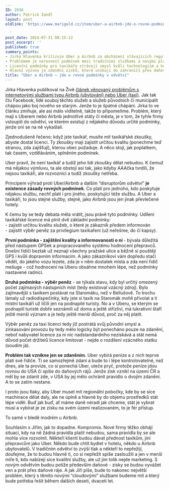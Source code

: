 ```yaml
---
ID: 2938
author: Patrick Zandl
layout: post
oldlink: 'https://www.marigold.cz/item/uber-a-airbnb-jde-o-rovne-podminky-v-odvetvi

  '
post_date: 2014-07-31 08:15:12
post_excerpt: ''
published: true
summary_points:
- Jirka Hlavenka kritizuje Uber a Airbnb za obcházení stávajících regulací.
- Problémem je nerovnost podmínek mezi tradičními službami a novými platformami.
- Licenční podmínky pro taxikáře ztrácejí smysl kvůli technologiím a hodnocením.
- Hlavní výzvou je zdanění zisků, které unikají do zahraničí přes daňové ráje.
title: "Uber a Airbnb – jde o rovné podmínky v odvětví"
---
```


<p>Jirka Hlavenka publikoval na Živě <a href="http://www.zive.cz/clanky/rozbijte-internet-kdyz-taxikari-a-hotelieri-prichazi-o-byznys/sc-3-a-174763/default.aspx">článek věnovaný problémům s internetovými službami typu Airbnb (ubytování) nebo Uber (taxi)</a>. Jak tak čtu Facebook, lidé souboj těchto služeb a služeb původních či municipalit chápou jako boj nového se starým. Jenže to je špatné chápání. Jirka to ve článku zmiňuje, ale asi málo viditelně, takže to připomeňme. Problém, který mají s Uberem nebo Airbnb jednotlivé státy či města, je v tom, že tyhle firmy vstoupili do odvětví, ve kterém existují z nějakého důvodu určité podmínky, jenže oni se na ně vykašlali.</p>


<p>Zjednodušeně řečeno: když jste taxikář, musíte mít taxikářské zkoušky, abyste dostal licenci. Ty zkoušky mají zajistit určitou kvalitu (ponechme teď stranou, zda zajišťují), kterou obec požaduje. A něco stojí, jak poplatkem, tak časem, vzděláváním, splněním podmínek.</p>

<p>Uber pravil, že není taxikář a tudíž jeho lidi zkoušky dělat nebudou. K čemuž má nějakou výmluvu, ta ale obstojí asi tak, jako kdyby AAAčka tvrdili, že nejsou taxikáři, ale rozvozníci a tudíž zkoušky netřeba.</p>


<!--more-->

<p>Principem výhrad proti Uber/Airbnb a dalším “disruptorům odvětví” <strong>je existence zásady rovných podmínek</strong>. Co platí pro jednoho, kdo poskytuje nějakou službu, nechť platí i pro jiného, poskytující téže službu. A Uber a taxikáři, to jsou stejné služby, stejně, jako Airbnb jsou jen jinak převlečené hotely.</p>

<p>K čemu by se tedy debata měla vrátit, jsou právě tyto podmínky. Udílení taxikářské licence má plnit dvě základní podmínky: <br />- zajistit určitou kvalitu služeb, o které je zákazník předem informován<br />- zajistit výběr peněz za privilegium taxikaření (už neřešme, do čí kapsy).</p>

<p><strong>První podmínka - zajištění kvality a informovanosti o ní </strong>- bývala důležitá před nástupem GPSek a propracovaného systému hodnocení přepravců. Dnešní řidiči beztak už neznají všechny pražské ulice a běžně si pouštějí GPS i kvůli dopravním informacím. A jako zákazníkovi vám dopředu stačí vědět, do jakého vozu lezete, zda je v něm dostatek místa a zda není řidič mešuge - což hodnocení na Uberu obsáhne mnohem lépe, než podmínky nastavené radnicí.</p>

<p><strong>Druhá podmínka - výběr peněz</strong> - se týkala stavu, kdy byl určitý omezený počet zajímavých nástupních míst (tedy existoval vzácný zdroj). Bylo zajímavější s taxikem postávat na Staromáku, než v Bellušově. To trochu lámaly už radiodispečinky, kdy jste si taxík na Staromák mohli přivolat a ti místní taxikáři už líčili jen na podnapilé turisty. No a v Uberu, se kterým se podnapilí turisté dobře seznámili už doma a ještě střízliví, má lukrativní štafl ještě menší význam a je tedy ještě menší důvod, proč za něj platit.</p>

<p>Výběr peněz za taxi licenci tedy již postrátá svůj původní smysl a zinkasování provozu by tedy mělo logicky být ponecháno pouze na zdanění, neboť nabyvatel licence za ni nic nadstandardního nezískává a stát nemá důvod počet držitelů licence limitovat - nejde o rozdílení vzácného statku (soudím já).</p>

<p><strong>Problém tak vznikne jen se zdaněním.</strong> Uber vybírá peníze a z nich teprve platí své řidiče. Ti se samozřejmě zdaní a bude to i lépe kontrolovatelné, než dnes, ale ta provize, co si ponechá Uber, uteče pryč, protože peníze jdou rovnou do USA či spíše do daňových rájů. Jenže zisk vznikl na území ČR a měl by se zdanit zde, v USA by jej mělo ochránit pravidlo o dvojím zdanění. A to se zatím nestane.</p>

<p>I proto jsou tlaky, aby Uber musel mít regionální pobočky, kde by se sice machinace dělat daly, ale ne úplně a hlavně by do objemu prostředků stát lépe viděl. Buď jak buď, ať máme daně neradi jak chceme, stát je vybrat musí a vybírat je ze zisku na svém území realizovaném, to je fér přístup.</p>

<p>To samé v bledě modrém u Airbnb.</p>

<p>Souhlasím s Jiřím, jak to dopadne. Kompromis. Nové firmy těžko obhájí situaci, kdy na ně žádná pravidla platit nebudou, sama pravidla by se ale mohla více rozvolnit. Někteří klienti budou dávat přednost taxikům, jiní přepravcům jako Uber. Někdo bude chtít bydlet v hotelu, někdo u Airbnb ubytovatelů. V tradičním odvětví to zvýší tlak a někteří to nepřežijí, doufejme, že to budou hlavně ti, co si nepřežít spíše zasloužili a jen v menší míře ti, kdo nabízejí sice kvalitní služby, ale už jim tolik nejde marketing. S novým odvětvím budou potíže především daňové - zisky se budou vyvážet ven a prát přes daňové ráje. A jak Jiří píše, bude to nakonec největší problém, který s těmito novými “cloudovými” službami budeme mít a který bude potřeba řešit během dalších deseti, dvaceti let.</p>